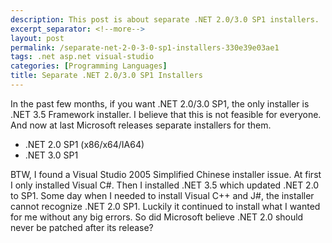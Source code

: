 ```yaml
---
description: This post is about separate .NET 2.0/3.0 SP1 installers.
excerpt_separator: <!--more-->
layout: post
permalink: /separate-net-2-0-3-0-sp1-installers-330e39e03ae1
tags: .net asp.net visual-studio
categories: [Programming Languages]
title: Separate .NET 2.0/3.0 SP1 Installers
---
```

In the past few months, if you want .NET 2.0/3.0 SP1, the only installer is .NET 3.5 Framework installer. I believe that this is not feasible for everyone. And now at last Microsoft releases separate installers for them.

* .NET 2.0 SP1 (x86/x64/IA64)
* .NET 3.0 SP1

BTW, I found a Visual Studio 2005 Simplified Chinese installer issue. At first I only installed Visual C#. Then I installed .NET 3.5 which updated .NET 2.0 to SP1. Some day when I needed to install Visual C++ and J#, the installer cannot recognize .NET 2.0 SP1. Luckily it continued to install what I wanted for me without any big errors. So did Microsoft believe .NET 2.0 should never be patched after its release?
<!--more-->